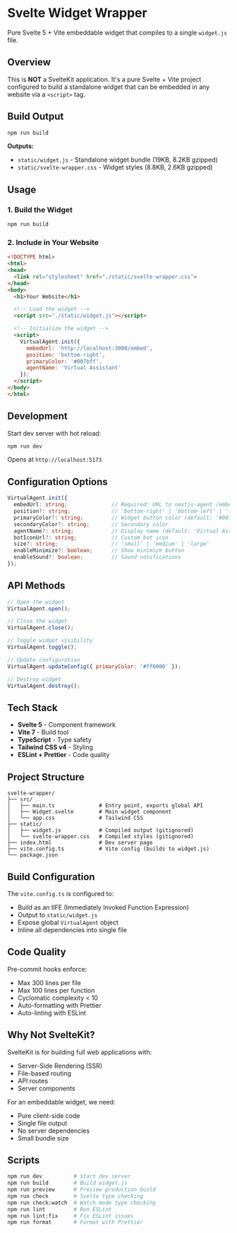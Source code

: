 # Svelte Widget Wrapper

Pure Svelte 5 + Vite embeddable widget that compiles to a single `widget.js` file.

## Overview

This is **NOT** a SvelteKit application. It's a pure Svelte + Vite project configured to build a standalone widget that can be embedded in any website via a `<script>` tag.

## Build Output

```bash
npm run build
```

**Outputs:**
- `static/widget.js` - Standalone widget bundle (19KB, 8.2KB gzipped)
- `static/svelte-wrapper.css` - Widget styles (8.8KB, 2.6KB gzipped)

## Usage

### 1. Build the Widget

```bash
npm run build
```

### 2. Include in Your Website

```html
<!DOCTYPE html>
<html>
<head>
  <link rel="stylesheet" href="./static/svelte-wrapper.css">
</head>
<body>
  <h1>Your Website</h1>

  <!-- Load the widget -->
  <script src="./static/widget.js"></script>

  <!-- Initialize the widget -->
  <script>
    VirtualAgent.init({
      embedUrl: 'http://localhost:3000/embed',
      position: 'bottom-right',
      primaryColor: '#007bff',
      agentName: 'Virtual Assistant'
    });
  </script>
</body>
</html>
```

## Development

Start dev server with hot reload:

```bash
npm run dev
```

Opens at `http://localhost:5173`

## Configuration Options

```typescript
VirtualAgent.init({
  embedUrl: string;              // Required: URL to nextjs-agent /embed route
  position?: string;             // 'bottom-right' | 'bottom-left' | 'top-right' | 'top-left'
  primaryColor?: string;         // Widget button color (default: '#007bff')
  secondaryColor?: string;       // Secondary color
  agentName?: string;            // Display name (default: 'Virtual Assistant')
  botIconUrl?: string;           // Custom bot icon
  size?: string;                 // 'small' | 'medium' | 'large'
  enableMinimize?: boolean;      // Show minimize button
  enableSound?: boolean;         // Sound notifications
});
```

## API Methods

```javascript
// Open the widget
VirtualAgent.open();

// Close the widget
VirtualAgent.close();

// Toggle widget visibility
VirtualAgent.toggle();

// Update configuration
VirtualAgent.updateConfig({ primaryColor: '#ff0000' });

// Destroy widget
VirtualAgent.destroy();
```

## Tech Stack

- **Svelte 5** - Component framework
- **Vite 7** - Build tool
- **TypeScript** - Type safety
- **Tailwind CSS v4** - Styling
- **ESLint + Prettier** - Code quality

## Project Structure

```
svelte-wrapper/
├── src/
│   ├── main.ts              # Entry point, exports global API
│   ├── Widget.svelte        # Main widget component
│   └── app.css              # Tailwind CSS
├── static/
│   ├── widget.js            # Compiled output (gitignored)
│   └── svelte-wrapper.css   # Compiled styles (gitignored)
├── index.html               # Dev server page
├── vite.config.ts           # Vite config (builds to widget.js)
└── package.json
```

## Build Configuration

The `vite.config.ts` is configured to:
- Build as an IIFE (Immediately Invoked Function Expression)
- Output to `static/widget.js`
- Expose global `VirtualAgent` object
- Inline all dependencies into single file

## Code Quality

Pre-commit hooks enforce:
- Max 300 lines per file
- Max 100 lines per function
- Cyclomatic complexity < 10
- Auto-formatting with Prettier
- Auto-linting with ESLint

## Why Not SvelteKit?

SvelteKit is for building full web applications with:
- Server-Side Rendering (SSR)
- File-based routing
- API routes
- Server components

For an embeddable widget, we need:
- Pure client-side code
- Single file output
- No server dependencies
- Small bundle size

## Scripts

```bash
npm run dev          # Start dev server
npm run build        # Build widget.js
npm run preview      # Preview production build
npm run check        # Svelte type checking
npm run check:watch  # Watch mode type checking
npm run lint         # Run ESLint
npm run lint:fix     # Fix ESLint issues
npm run format       # Format with Prettier
```
